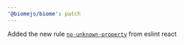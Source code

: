 ```yaml
---
'@biomejs/biome': patch
---
```


Added the new rule [`no-unknown-property`](https://biomejs.dev/linter/rules/no-unknown-property/)  from eslint react
